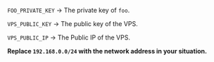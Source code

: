 `FOO_PRIVATE_KEY` -> The private key of `foo`.

`VPS_PUBLIC_KEY` -> The public key of the VPS.

`VPS_PUBLIC_IP` -> The Public IP of the VPS.

**Replace `192.168.0.0/24` with the network address in your situation.**